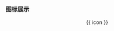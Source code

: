 
### 图标展示

<ot-row-group style="text-align: center;">
    <ot-card v-for="icon in icons" :key="icon" style="min-width: 16em;">
        <div slot="top">
            <ot-icon v-bind="$otColors.color" :icon="icon" lib="font-md-device" size="5em" :local-ratio="false"></ot-icon>
        </div>
        <div slot="bottom">
            <ot-link title="Click To Copy" href="javascript:void(0);" v-ot-copy>{{ icon }}</ot-link>
        </div>
    </ot-card>
</ot-row-group>
